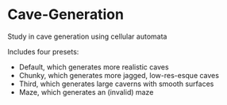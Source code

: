 # Cave-Generation
Study in cave generation using cellular automata

Includes four presets:
- Default, which generates more realistic caves
- Chunky, which generates more jagged, low-res-esque caves
- Third, which generates large caverns with smooth surfaces
- Maze, which generates an (invalid) maze
